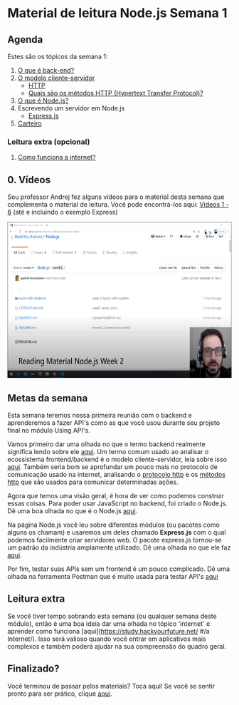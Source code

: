 # Material de leitura Node.js Semana 1

## Agenda

Estes são os tópicos da semana 1:

1. [O que é back-end?](https://study.hackyourfuture.net/#/software-development/backend.md)
2. [O modelo cliente-servidor](https://study.hackyourfuture.net/#/definitions/client-server-model.md)
   - [HTTP](https://study.hackyourfuture.net/#/the-internet/http.md)
   - [Quais são os métodos HTTP (Hypertext Transfer Protocol)?](https://study.hackyourfuture.net/#/the-internet/http-methods)
3. [O que é Node.js?](https://study.hackyourfuture.net/#/node-js/)
4. Escrevendo um servidor em Node.js
   - [Express.js](https://study.hackyourfuture.net/#/node-js/express-js)
5. [Carteiro](https://study.hackyourfuture.net/#/tools/postman.md)

### Leitura extra (opcional)

1. [Como funciona a internet?](https://study.hackyourfuture.net/#/the-internet/)

## 0. Vídeos

Seu professor Andrej fez alguns vídeos para o material desta semana que complementa o material de leitura. Você pode encontrá-los aqui: [Vídeos 1 - 6](https://www.youtube.com/playlist?list=PLVYDhqbgYpYXpc_l_Vlj8yz3LjgkkWXnn) (até e incluindo o exemplo Express)

<a href="https://www.youtube.com/playlist?list=PLVYDhqbgYpYXpc_l_Vlj8yz3LjgkkWXnn" target="_blank"><img src="../assets/andrej.png" width="600" height="350 " alt="HYF Vídeo" /></a>

## Metas da semana

Esta semana teremos nossa primeira reunião com o backend e aprenderemos a fazer API's como as que você usou durante seu projeto final no módulo Using API's.

Vamos primeiro dar uma olhada no que o termo backend realmente significa lendo sobre ele [aqui](https://study.hackyourfuture.net/#/software-development/backend.md). Um termo comum usado ao analisar o ecossistema frontend/backend é o modelo cliente-servidor, leia sobre isso [aqui](https://study.hackyourfuture.net/#/definitions/client-server-model.md). Também seria bom se aprofundar um pouco mais no protocolo de comunicação usado na internet, analisando o [protocolo http](https://study.hackyourfuture.net/#/the-internet/http.md) e os [métodos http](https://study.hackyourfuture.net/#/the-internet/http-methods) que são usados para comunicar determinadas ações.

Agora que temos uma visão geral, é hora de ver como podemos construir essas coisas. Para poder usar JavaScript no backend, foi criado o Node.js. Dê uma boa olhada no que é o Node.js [aqui](https://study.hackyourfuture.net/#/node-js/).

Na página Node.js você leu sobre diferentes módulos (ou pacotes como alguns os chamam) e usaremos um deles chamado **Express.js** com o qual podemos facilmente criar servidores web. O pacote express.js tornou-se um padrão da indústria amplamente utilizado. Dê uma olhada no que ele faz [aqui](https://study.hackyourfuture.net/#/node-js/express-js).

Por fim, testar suas APIs sem um frontend é um pouco complicado. Dê uma olhada na ferramenta Postman que é muito usada para testar API's [aqui](https://study.hackyourfuture.net/#/tools/postman.md)

## Leitura extra

Se você tiver tempo sobrando esta semana (ou qualquer semana deste módulo), então é uma boa ideia dar uma olhada no tópico 'internet' e aprender como funciona [aqui](https://study.hackyourfuture.net/ #/a Internet/). Isso será valioso quando você entrar em aplicativos mais complexos e também poderá ajudar na sua compreensão do quadro geral.

## Finalizado?

Você terminou de passar pelos materiais? Toca aqui! Se você se sentir pronto para ser prático, clique [aqui](./MAKEME.md).

